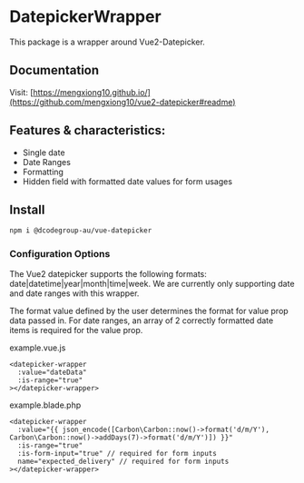 # DatepickerWrapper 
This package is a wrapper around Vue2-Datepicker.
 
## Documentation
Visit: [https://mengxiong10.github.io/](https://github.com/mengxiong10/vue2-datepicker#readme)

## Features & characteristics:
* Single date
* Date Ranges
* Formatting
* Hidden field with formatted date values for form usages

## Install

```bash
npm i @dcodegroup-au/vue-datepicker
```

### Configuration Options
The Vue2 datepicker supports the following formats: date|datetime|year|month|time|week.
We are currently only supporting date and date ranges with this wrapper.

The format value defined by the user determines the format for value prop data passed in.
For date ranges, an array of 2 correctly formatted date items is required for the value prop.

example.vue.js
```
<datepicker-wrapper
  :value="dateData"
  :is-range="true"
></datepicker-wrapper>
```
example.blade.php
```
<datepicker-wrapper
  :value="{{ json_encode([Carbon\Carbon::now()->format('d/m/Y'), Carbon\Carbon::now()->addDays(7)->format('d/m/Y')]) }}"
  :is-range="true"
  :is-form-input="true" // required for form inputs
  name="expected_delivery" // required for form inputs
></datepicker-wrapper>
```
